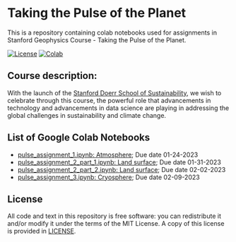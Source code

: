 # Taking the Pulse of the Planet
This is a repository containing colab notebooks used for assignments in Stanford Geophysics Course - Taking the Pulse of the Planet. 

[![License](https://img.shields.io/github/license/envgp/taking_the_pulse_of_the_planet.svg)](https://github.com/envgp/taking_the_pulse_of_the_planet/blob/main/LICENSE)
[![Colab](https://colab.research.google.com/assets/colab-badge.svg)](https://colab.research.google.com/github/envgp/taking_the_pulse_of_the_planet/blob/main/notebooks/pulse_assignment_1.ipynb)


## Course description:

With the launch of the [Stanford Doerr School of Sustainability](https://sustainability.stanford.edu/), we wish to celebrate through this course, the powerful role that advancements in technology and advancements in data science are playing in addressing the global challenges in sustainability and climate change. 

## List of Google Colab Notebooks

- [pulse_assignment_1.ipynb: Atmosphere](https://colab.research.google.com/github/envgp/taking_the_pulse_of_the_planet/blob/main/notebooks/pulse_assignment_1.ipynb); Due date 01-24-2023
- [pulse_assignment_2_part_1.ipynb: Land surface](https://colab.research.google.com/github/envgp/taking_the_pulse_of_the_planet/blob/main/notebooks/pulse_assignment_2_part_1.ipynb);  Due date 01-31-2023
- [pulse_assignment_2_part_2.ipynb: Land surface](https://colab.research.google.com/github/envgp/taking_the_pulse_of_the_planet/blob/main/notebooks/pulse_assignment_2_part_2.ipynb);  Due date 02-02-2023
- [pulse_assignment_3.ipynb: Cryosphere](https://colab.research.google.com/github/envgp/taking_the_pulse_of_the_planet/blob/main/notebooks/pulse_assignment_3.ipynb); Due date 02-09-2023


## License

All code and text in this repository is free software: you can redistribute it and/or
modify it under the terms of the MIT License.
A copy of this license is provided in [LICENSE](LICENSE).
